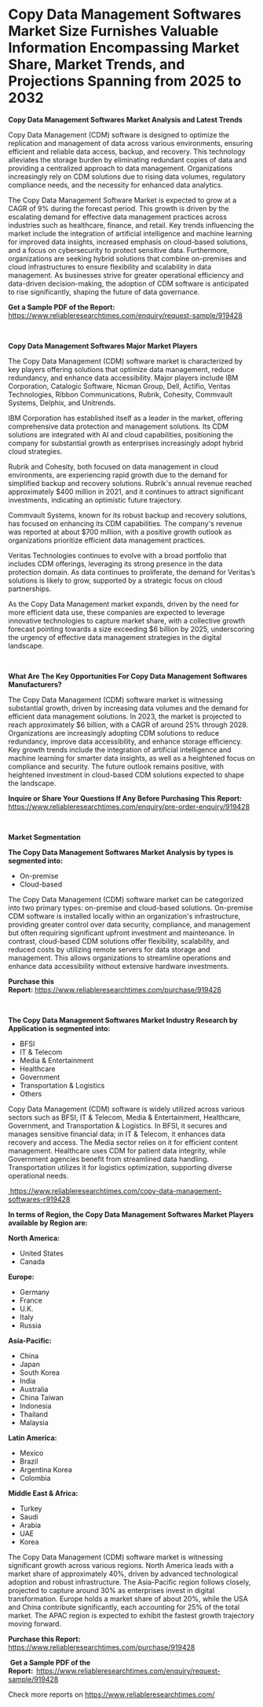 <p><h1>Copy Data Management Softwares Market Size Furnishes Valuable Information Encompassing Market Share, Market Trends, and Projections Spanning from 2025 to 2032</h1></p><p><strong>Copy Data Management Softwares Market Analysis and Latest Trends</strong></p>
<p><p>Copy Data Management (CDM) software is designed to optimize the replication and management of data across various environments, ensuring efficient and reliable data access, backup, and recovery. This technology alleviates the storage burden by eliminating redundant copies of data and providing a centralized approach to data management. Organizations increasingly rely on CDM solutions due to rising data volumes, regulatory compliance needs, and the necessity for enhanced data analytics.</p><p>The Copy Data Management Software Market is expected to grow at a CAGR of 9% during the forecast period. This growth is driven by the escalating demand for effective data management practices across industries such as healthcare, finance, and retail. Key trends influencing the market include the integration of artificial intelligence and machine learning for improved data insights, increased emphasis on cloud-based solutions, and a focus on cybersecurity to protect sensitive data. Furthermore, organizations are seeking hybrid solutions that combine on-premises and cloud infrastructures to ensure flexibility and scalability in data management. As businesses strive for greater operational efficiency and data-driven decision-making, the adoption of CDM software is anticipated to rise significantly, shaping the future of data governance.</p></p>
<p><strong>Get a Sample PDF of the Report:&nbsp;</strong> <a href="https://www.reliableresearchtimes.com/enquiry/request-sample/919428?utm_campaign=2647&utm_medium=2&utm_source=Github&utm_content=ia&utm_term=07032025&utm_id=copy-data-management-softwares">https://www.reliableresearchtimes.com/enquiry/request-sample/919428</a></p>
<p>&nbsp;</p>
<p><strong>Copy Data Management Softwares Major Market Players</strong></p>
<p><p>The Copy Data Management (CDM) software market is characterized by key players offering solutions that optimize data management, reduce redundancy, and enhance data accessibility. Major players include IBM Corporation, Catalogic Software, Nicman Group, Dell, Actifio, Veritas Technologies, Ribbon Communications, Rubrik, Cohesity, Commvault Systems, Delphix, and Unitrends.</p><p>IBM Corporation has established itself as a leader in the market, offering comprehensive data protection and management solutions. Its CDM solutions are integrated with AI and cloud capabilities, positioning the company for substantial growth as enterprises increasingly adopt hybrid cloud strategies. </p><p>Rubrik and Cohesity, both focused on data management in cloud environments, are experiencing rapid growth due to the demand for simplified backup and recovery solutions. Rubrik's annual revenue reached approximately $400 million in 2021, and it continues to attract significant investments, indicating an optimistic future trajectory.</p><p>Commvault Systems, known for its robust backup and recovery solutions, has focused on enhancing its CDM capabilities. The company's revenue was reported at about $700 million, with a positive growth outlook as organizations prioritize efficient data management practices.</p><p>Veritas Technologies continues to evolve with a broad portfolio that includes CDM offerings, leveraging its strong presence in the data protection domain. As data continues to proliferate, the demand for Veritas’s solutions is likely to grow, supported by a strategic focus on cloud partnerships.</p><p>As the Copy Data Management market expands, driven by the need for more efficient data use, these companies are expected to leverage innovative technologies to capture market share, with a collective growth forecast pointing towards a size exceeding $6 billion by 2025, underscoring the urgency of effective data management strategies in the digital landscape.</p></p>
<p>&nbsp;</p>
<p><strong>What Are The Key Opportunities For Copy Data Management Softwares Manufacturers?</strong></p>
<p><p>The Copy Data Management (CDM) software market is witnessing substantial growth, driven by increasing data volumes and the demand for efficient data management solutions. In 2023, the market is projected to reach approximately $6 billion, with a CAGR of around 25% through 2028. Organizations are increasingly adopting CDM solutions to reduce redundancy, improve data accessibility, and enhance storage efficiency. Key growth trends include the integration of artificial intelligence and machine learning for smarter data insights, as well as a heightened focus on compliance and security. The future outlook remains positive, with heightened investment in cloud-based CDM solutions expected to shape the landscape.</p></p>
<p><strong>Inquire or Share Your Questions If Any Before Purchasing This Report:</strong> <a href="https://www.reliableresearchtimes.com/enquiry/pre-order-enquiry/919428?utm_campaign=2647&utm_medium=2&utm_source=Github&utm_content=ia&utm_term=07032025&utm_id=copy-data-management-softwares">https://www.reliableresearchtimes.com/enquiry/pre-order-enquiry/919428</a></p>
<p>&nbsp;</p>
<p><strong>Market Segmentation</strong></p>
<p><strong>The Copy Data Management Softwares Market Analysis by types is segmented into:</strong></p>
<p><ul><li>On-premise</li><li>Cloud-based</li></ul></p>
<p><p>The Copy Data Management (CDM) software market can be categorized into two primary types: on-premise and cloud-based solutions. On-premise CDM software is installed locally within an organization's infrastructure, providing greater control over data security, compliance, and management but often requiring significant upfront investment and maintenance. In contrast, cloud-based CDM solutions offer flexibility, scalability, and reduced costs by utilizing remote servers for data storage and management. This allows organizations to streamline operations and enhance data accessibility without extensive hardware investments.</p></p>
<p><strong>Purchase this Report:&nbsp;</strong><a href="https://www.reliableresearchtimes.com/purchase/919428?utm_campaign=2647&utm_medium=2&utm_source=Github&utm_content=ia&utm_term=07032025&utm_id=copy-data-management-softwares">https://www.reliableresearchtimes.com/purchase/919428</a></p>
<p>&nbsp;</p>
<p><strong>The Copy Data Management Softwares Market Industry Research by Application is segmented into:</strong></p>
<p><ul><li>BFSI</li><li>IT & Telecom</li><li>Media & Entertainment</li><li>Healthcare</li><li>Government</li><li>Transportation & Logistics</li><li>Others</li></ul></p>
<p><p>Copy Data Management (CDM) software is widely utilized across various sectors such as BFSI, IT & Telecom, Media & Entertainment, Healthcare, Government, and Transportation & Logistics. In BFSI, it secures and manages sensitive financial data; in IT & Telecom, it enhances data recovery and access. The Media sector relies on it for efficient content management. Healthcare uses CDM for patient data integrity, while Government agencies benefit from streamlined data handling. Transportation utilizes it for logistics optimization, supporting diverse operational needs.</p></p>
<p><a href="https://www.reliableresearchtimes.com/copy-data-management-softwares-r919428?utm_campaign=2647&utm_medium=2&utm_source=Github&utm_content=ia&utm_term=07032025&utm_id=copy-data-management-softwares">&nbsp;https://www.reliableresearchtimes.com/copy-data-management-softwares-r919428</a></p>
<p><strong>In terms of Region, the Copy Data Management Softwares Market Players available by Region are:</strong></p>
<p>
    <p> <strong> North America: </strong>
        <ul>
            <li>United States</li>
            <li>Canada</li>
        </ul>
        </p> 
    <p> <strong> Europe: </strong>
        <ul>
            <li>Germany</li>
            <li>France</li>
            <li>U.K.</li>
            <li>Italy</li>
            <li>Russia</li>
        </ul>
        </p> 
    <p> <strong> Asia-Pacific: </strong>
        <ul>
            <li>China</li>
            <li>Japan</li>
            <li>South Korea</li>
            <li>India</li>
            <li>Australia</li>
            <li>China Taiwan</li>
            <li>Indonesia</li>
            <li>Thailand</li>
            <li>Malaysia</li>
        </ul>
        </p> 
    <p> <strong> Latin America: </strong>
        <ul>
            <li>Mexico</li>
            <li>Brazil</li>
            <li>Argentina Korea</li>
            <li>Colombia</li>
        </ul>
        </p> 
    <p> <strong> Middle East & Africa: </strong>
        <ul>
            <li>Turkey</li>
            <li>Saudi</li>
            <li>Arabia</li>
            <li>UAE</li>
            <li>Korea</li>
        </ul>
    </p>
    </p>
<p><p>The Copy Data Management (CDM) software market is witnessing significant growth across various regions. North America leads with a market share of approximately 40%, driven by advanced technological adoption and robust infrastructure. The Asia-Pacific region follows closely, projected to capture around 30% as enterprises invest in digital transformation. Europe holds a market share of about 20%, while the USA and China contribute significantly, each accounting for 25% of the total market. The APAC region is expected to exhibit the fastest growth trajectory moving forward.</p></p>
<p><strong>Purchase this Report: </strong><a href="https://www.reliableresearchtimes.com/purchase/919428?utm_campaign=2647&utm_medium=2&utm_source=Github&utm_content=ia&utm_term=07032025&utm_id=copy-data-management-softwares">https://www.reliableresearchtimes.com/purchase/919428</a></p>
<p>&nbsp;<strong>Get a Sample PDF of the Report:&nbsp;&nbsp;</strong><a href="https://www.reliableresearchtimes.com/enquiry/request-sample/919428?utm_campaign=2647&utm_medium=2&utm_source=Github&utm_content=ia&utm_term=07032025&utm_id=copy-data-management-softwares">https://www.reliableresearchtimes.com/enquiry/request-sample/919428</a></p>
<p><strong></strong></p>
<p>Check more reports on <a href="https://www.reliableresearchtimes.com/?utm_campaign=2647&utm_medium=2&utm_source=Github&utm_content=ia&utm_term=07032025&utm_id=copy-data-management-softwares">https://www.reliableresearchtimes.com/</a></p>